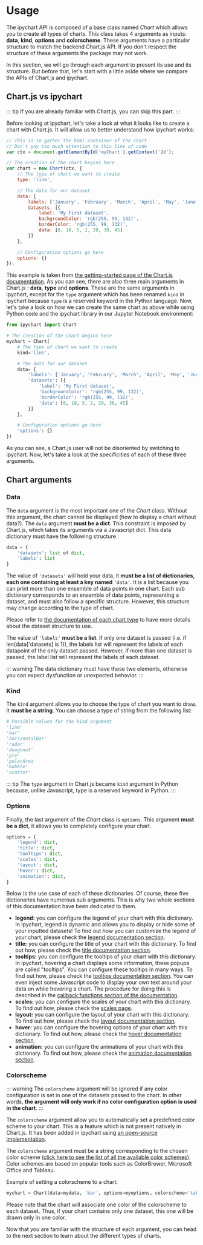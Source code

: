 # Usage

The ipychart API is composed of a base class named *Chart* which allows you to create all types of charts. This class takes 4 arguments as inputs: **data**, **kind**, **options** and **colorscheme**. These arguments have a particular structure to match the backend Chart.js API. If you don't respect the structure of these arguments the package may not work. 

In this section, we will go through each argument to present its use and its structure. But before that, let's start with a little aside where we compare the APIs of Chart.js and ipychart.

## Chart.js vs ipychart

::: tip
If you are already familiar with Chart.js, you can skip this part.
:::

Before looking at ipychart, let's take a look at what it looks like to create a chart with Chart.js. It will allow us to better understand how ipychart works:

``` js
// This is to gather the html container of the chart
// Don't pay too much attention to this line of code
var ctx = document.getElementById('myChart').getContext('2d');

// The creation of the chart begins here
var chart = new Chart(ctx, {
    // The type of chart we want to create
    type: 'line',

    // The data for our dataset
    data: {
        labels: ['January', 'February', 'March', 'April', 'May', 'June', 'July'],
        datasets: [{
            label: 'My First dataset',
            backgroundColor: 'rgb(255, 99, 132)',
            borderColor: 'rgb(255, 99, 132)',
            data: [0, 10, 5, 2, 20, 30, 45]
        }]
    },

    // Configuration options go here
    options: {}
});
```

This example is taken from [the getting-started page of the Chart.js documentation](https://www.chartjs.org/docs/latest/getting-started/). As you can see, there are also three main arguments in Chart.js : **data**, **type** and **options**. These are the same arguments in ipychart, except for the `type` argument which has been renamed `kind` in ipychart because `type` is a reserved keyword in the Python language. Now, let's take a look on how we can create the same chart as above while using Python code and the ipychart library in our Jupyter Notebook environment:

``` py
from ipychart import Chart

# The creation of the chart begins here
mychart = Chart(
    # The type of chart we want to create
    kind='line',

    # The data for our dataset
    data= {
        'labels': ['January', 'February', 'March', 'April', 'May', 'June', 'July'],
        'datasets': [{
            'label': 'My First dataset',
            'backgroundColor': 'rgb(255, 99, 132)',
            'borderColor': 'rgb(255, 99, 132)',
            'data': [0, 10, 5, 2, 20, 30, 45]
        }]
    },

    # Configuration options go here
    'options': {}
})
```

As you can see, a Chart.js user will not be disoriented by switching to ipychart. Now, let's take a look at the specificities of each of these three arguments.


## Chart arguments

### Data

The `data` argument is the most important one of the *Chart* class. Without this argument, the chart cannot be displayed (how to display a chart without data?). The `data` argument **must be a dict**. This constraint is imposed by Chart.js, which takes its arguments via a Javascript dict. This data dictionary must have the following structure : 

``` py
data = {
    'datasets': list of dict,
    'labels': list
}
```

The value of `'datasets'` will hold your data, it **must be a list of dictionaries, each one containing at least a key named** `'data'`. It is a list because you can print more than one ensemble of data points in one chart. Each sub dictionary corresponds to an ensemble of data points, representing a dataset, and must also follow a specific structure. However, this structure may change according to the type of chart. 

Please refer to [the documentation of each chart type](/ipychart/user_guide/charts) to have more details about the dataset structure to use. 

The value of `'labels'` **must be a list**. If only one dataset is passed (i.e. if len(data['datasets] is 1)), the labels list will represent the labels of each datapoint of the only dataset passed. However, if more than one dataset is passed, the label list will represent the labels of each dataset.

::: warning
The data dictionary must have these two elements, otherwise you can expect dysfunction or unexpected behavior.
:::

### Kind

The `kind` argument allows you to choose the type of chart you want to draw. It **must be a string**. You can choose a type of string from the following list:

``` py
# Possible values for the kind argument
'line'
'bar'
'horizontalBar'
'radar'
'doughnut'
'pie'
'polarArea'
'bubble'
'scatter'
```

::: tip
The `type` argument in Chart.js became `kind` argument in Python because, unlike Javascript, type is a reserved keyword in Python.
:::

### Options

Finally, the last argument of the *Chart* class is `options`. This argument **must be a dict**, it allows you to completely configure your chart.

``` py
options = {
    'legend': dict, 
    'title': dict,
    'tooltips': dict,
    'scales': dict,
    'layout': dict,
    'hover': dict,
    'animation': dict,
}
```
Below is the use case of each of these dictionaries. Of course, these five dictionaries have numerous sub arguments. This is why two whole sections of this documentation have been dedicated to them. 

- **legend:** you can configure the legend of your chart with this dictionary. In ipychart, legend is dynamic and allows you to display or hide some of your inputted datasets! To find out how you can customize the legend of your chart, please check the [legend documentation section](/ipychart/user_guide/configuration#legend).
- **title:** you can configure the title of your chart with this dictionary. To find out how, please check the [title documentation section](/ipychart/user_guide/configuration#title).
- **tooltips:** you can configure the tooltips of your chart with this dictionary. In ipychart, hovering a chart displays some information, these popups are called "tooltips". You can configure these tooltips in many ways. To find out how, please check the [tooltips documentation section](/ipychart/user_guide/configuration#tooltips). You can even inject some Javascript code to display your own text around your data on while hovering a chart. The procedure for doing this is described in the [callback functions section of the documentation](/ipychart/user_guide/advanced#callback-functions).
- **scales:** you can configure the scales of your chart with this dictionary. To find out how, please check the [scales page](/ipychart/user_guide/scales).
- **layout:** you can configure the layout of your chart with this dictionary. To find out how, please check the [layout documentation section](/ipychart/user_guide/configuration#layout).
- **hover:** you can configure the hovering options of your chart with this dictionary. To find out how, please check the [hover documentation section](/ipychart/user_guide/configuration#hover).
- **animation:** you can configure the animations of your chart with this dictionary. To find out how, please check the [animation documentation section](/ipychart/user_guide/configuration#animations).

### Colorscheme

::: warning
The `colorscheme` argument will be ignored if any color configuration is set in one of the datasets passed to the chart. In other words, **the argument will only work if no color configuration option is used in the chart**.
:::

The `colorscheme` argument allow you to automatically set a predefined color scheme to your chart. This is a feature which is not present natively in Chart.js. It has been added in ipychart using [an open-source implementation](https://github.com/nagix/chartjs-plugin-colorschemes). 

The `colorscheme` argument must be a string corresponding to the chosen color scheme ([click here to see the list of all the available color schemes](https://nagix.github.io/chartjs-plugin-colorschemes/colorchart.html)). Color schemes are based on popular tools such as ColorBrewer, Microsoft Office and Tableau.

Example of setting a colorscheme to a chart:

``` py
mychart = Chart(data=mydata, 'bar', options=myoptions, colorscheme='tableau.Blue20')
```

Please note that the chart will associate one color of the colorscheme to each dataset. Thus, if your chart contains only one dataset, this one will be drawn only in one color.


Now that you are familiar with the structure of each argument, you can head to the next section to learn about the different types of charts.
